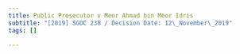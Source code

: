 ```yaml
---
title: Public Prosecutor v Meor Ahmad bin Meor Idris
subtitle: "[2019] SGDC 238 / Decision Date: 12\_November\_2019"
tags: []

---
```

